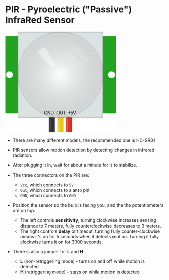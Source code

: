 # PIR - Pyroelectric ("Passive") InfraRed Sensor

![PIR](https://raw.githubusercontent.com/herereadthis/lutra/master/resources/images/pir_350x320.png)

* There are many different models, the recommended one is HC-SR01
* PIR sensors allow motion detection by detecting changes in infrared radiation.
* After plugging it in, wait for about a minute for it to stabilize.
* The three connectors on the PIR are:
  * `Vcc`, which connects to `5V`
  * `Out`, which connects to a `GPIO` pin
  * `GND`, which connects to `GND`

* Position the sensor so the bulb is facing you, and the the potentiometers are on top.
  * The left controls <strong>sensitivity</strong>, turning clockwise increases sensing distance to 7 meters, fully counterclockwise decreases to 3 meters.
  * The right controls <strong>delay</strong> or timeout, turning fully counter-clockwise means it's on for 5 seconds when it detects motion. Turning it fully clockwise turns it on for 3000 seconds.
* There is also a jumper for <strong>L</strong> and <strong>H</strong>
  * <strong>L</strong> (non-retriggering mode) - turns on and off while motion is detected
  * <strong>H</strong> (retriggering mode) - stays on while motion is detected